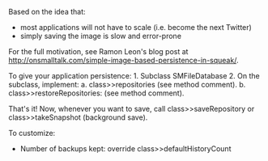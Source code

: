 Based on the idea that:
* most applications will not have to scale (i.e. become the next Twitter)
* simply saving the image is slow and error-prone

For the full motivation, see Ramon Leon's blog post at http://onsmalltalk.com/simple-image-based-persistence-in-squeak/.

To give your application persistence:
	1. Subclass SMFileDatabase
	2. On the subclass, implement:
		a. class>>repositories (see method comment).
		b. class>>restoreRepositories: (see method comment).
		
That's it! Now, whenever you want to save, call class>>saveRepository or class>>takeSnapshot (background save).

To customize:
* Number of backups kept: override class>>defaultHistoryCount
